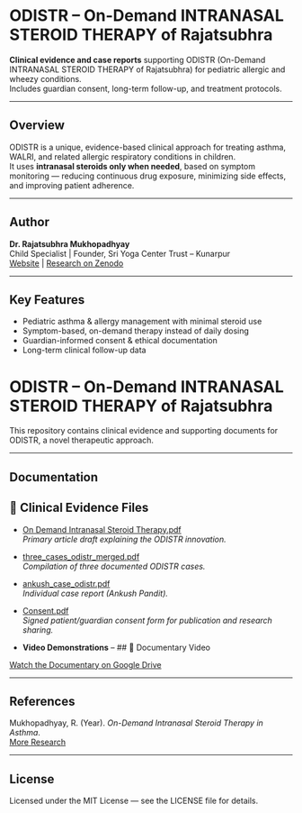 # ODISTR – On-Demand INTRANASAL STEROID THERAPY of Rajatsubhra

**Clinical evidence and case reports** supporting ODISTR (On-Demand INTRANASAL STEROID THERAPY of Rajatsubhra) for pediatric allergic and wheezy conditions.  
Includes guardian consent, long-term follow-up, and treatment protocols.

---

## Overview
ODISTR is a unique, evidence-based clinical approach for treating asthma, WALRI, and related allergic respiratory conditions in children.  
It uses **intranasal steroids only when needed**, based on symptom monitoring — reducing continuous drug exposure, minimizing side effects, and improving patient adherence.

---

## Author
**Dr. Rajatsubhra Mukhopadhyay**  
Child Specialist | Founder, Sri Yoga Center Trust – Kunarpur  
[Website](https://www.sridoctor.com) | [Research on Zenodo](https://zenodo.org)

---

## Key Features
- Pediatric asthma & allergy management with minimal steroid use
- Symptom-based, on-demand therapy instead of daily dosing
- Guardian-informed consent & ethical documentation
- Long-term clinical follow-up data


# ODISTR – On-Demand INTRANASAL STEROID THERAPY of Rajatsubhra

This repository contains clinical evidence and supporting documents for ODISTR, a novel therapeutic approach.

---

## Documentation

## 📂 Clinical Evidence Files

- [On Demand Intranasal Steroid Therapy.pdf](odistr-clinical-evidence/On%20Demand%20Intranasal%20Steroid%20Therapy.pdf)  
  *Primary article draft explaining the ODISTR innovation.*

- [three_cases_odistr_merged.pdf](odistr-clinical-evidence/three_cases_odistr_merged%20(1).pdf)  
  *Compilation of three documented ODISTR cases.*

- [ankush_case_odistr.pdf](odistr-clinical-evidence/ankush_case_odistr.pdf)  
  *Individual case report (Ankush Pandit).*

- [Consent.pdf](odistr-clinical-evidence/Consent.pdf)  
  *Signed patient/guardian consent form for publication and research sharing.*
 
- **Video Demonstrations** – ## 🎥 Documentary Video

[Watch the Documentary on Google Drive](https://drive.google.com/file/d/15sKGx2-a7Gr6HrUNoO2qWwpyQNw8PVUr/view?usp=drivesdk)

---

## References
Mukhopadhyay, R. (Year). *On-Demand Intranasal Steroid Therapy in Asthma*.  
[More Research](https://zenodo.org)

---

## License
Licensed under the MIT License — see the LICENSE file for details.
